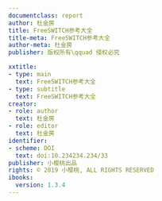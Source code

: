 ```yaml
---
documentclass: report
author: 杜金房
title: FreeSWITCH参考大全
title-meta: FreeSWITCH参考大全
author-meta: 杜金房
publisher: 版权所有\qquad 侵权必究

xxtitle:
- type: main
  text: FreeSWITCH参考大全
- type: subtitle
  text: FreeSWITCH参考大全
creator:
- role: author
  text: 杜金房
- role: editor
  text: 杜金房
identifier:
- scheme: DOI
  text: doi:10.234234.234/33
publisher: 小樱桃出品
rights: © 2019 小樱桃, ALL RIGHTS RESERVED
ibooks:
  version: 1.3.4
---
```

